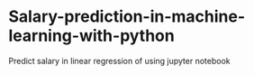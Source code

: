 # Salary-prediction-in-machine-learning-with-python
Predict salary in linear regression of using jupyter notebook 
